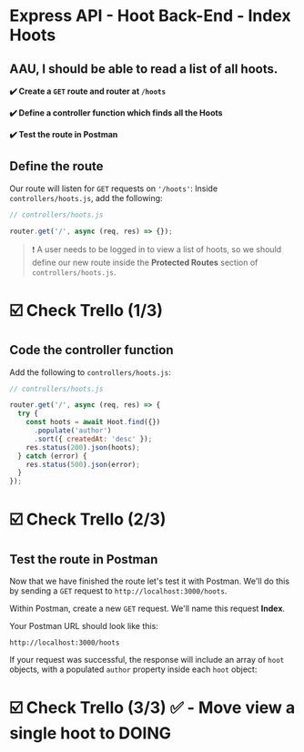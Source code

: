 # Express API - Hoot Back-End - Index Hoots

## AAU, I should be able to read a list of all hoots.

**✔️ Create a `GET` route and router at `/hoots`**

**✔️ Define a controller function which finds all the Hoots**

**✔️ Test the route in Postman**

## Define the route

Our route will listen for `GET` requests on `'/hoots'`:
Inside `controllers/hoots.js`, add the following:

```jsx
// controllers/hoots.js

router.get('/', async (req, res) => {});
```

> ❗ A user needs to be logged in to view a list of hoots, so we should define our new route inside the **Protected Routes** section of `controllers/hoots.js`.

# ☑️ Check Trello (1/3)

## Code the controller function

Add the following to `controllers/hoots.js`:

```jsx
// controllers/hoots.js

router.get('/', async (req, res) => {
  try {
    const hoots = await Hoot.find({})
      .populate('author')
      .sort({ createdAt: 'desc' });
    res.status(200).json(hoots);
  } catch (error) {
    res.status(500).json(error);
  }
});
```
# ☑️ Check Trello (2/3)

## Test the route in Postman

Now that we have finished the route let's test it with Postman. We'll do this by sending a `GET` request to `http://localhost:3000/hoots`.

Within Postman, create a new `GET` request. We'll name this request **Index**.

Your Postman URL should look like this:

```
http://localhost:3000/hoots
```

If your request was successful, the response will include an array of `hoot` objects, with a populated `author` property inside each `hoot` object:

# ☑️ Check Trello (3/3)  ✅ - Move view a single hoot to DOING
